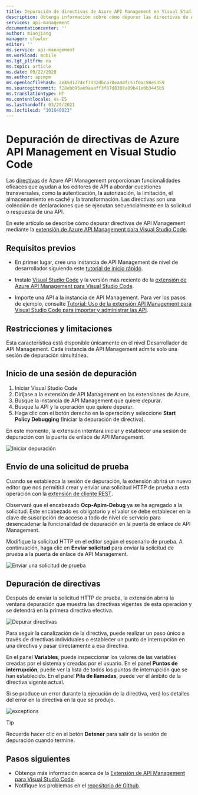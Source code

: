 ```yaml
---
title: Depuración de directivas de Azure API Management en Visual Studio Code | Microsoft Docs
description: Obtenga información sobre cómo depurar las directivas de Azure API Management mediante la extensión de Visual Studio Code de Azure API Management
services: api-management
documentationcenter: ''
author: miaojiang
manager: cfowler
editor: ''
ms.service: api-management
ms.workload: mobile
ms.tgt_pltfrm: na
ms.topic: article
ms.date: 09/22/2020
ms.author: apimpm
ms.openlocfilehash: 2e45d1274cf7332dbca70eaa8fc51f0ac98e5359
ms.sourcegitcommit: f28ebb95ae9aaaff3f87d8388a09b41e0b3445b5
ms.translationtype: HT
ms.contentlocale: es-ES
ms.lasthandoff: 03/29/2021
ms.locfileid: "101648023"
---
```

# <a name="debug-azure-api-management-policies-in-visual-studio-code"></a>Depuración de directivas de Azure API Management en Visual Studio Code

Las [directivas](api-management-policies.md) de Azure API Management proporcionan funcionalidades eficaces que ayudan a los editores de API a abordar cuestiones transversales, como la autenticación, la autorización, la limitación, el almacenamiento en caché y la transformación. Las directivas son una colección de declaraciones que se ejecutan secuencialmente en la solicitud o respuesta de una API. 

En este artículo se describe cómo depurar directivas de API Management mediante la [extensión de Azure API Management para Visual Studio Code](https://marketplace.visualstudio.com/items?itemName=ms-azuretools.vscode-apimanagement). 

## <a name="prerequisites"></a>Requisitos previos

* En primer lugar, cree una instancia de API Management de nivel de desarrollador siguiendo este [tutorial de inicio rápido](get-started-create-service-instance.md).

* Instale [Visual Studio Code](https://code.visualstudio.com/) y la versión más reciente de la [extensión de Azure API Management para Visual Studio Code](https://marketplace.visualstudio.com/items?itemName=ms-azuretools.vscode-apimanagement). 

* Importe una API a la instancia de API Management. Para ver los pasos de ejemplo, consulte [Tutorial: Uso de la extensión API Management para Visual Studio Code para importar y administrar las API](visual-studio-code-tutorial.md).

## <a name="restrictions-and-limitations"></a>Restricciones y limitaciones

Esta característica está disponible únicamente en el nivel Desarrollador de API Management. Cada instancia de API Management admite solo una sesión de depuración simultánea.

## <a name="initiate-a-debugging-session"></a>Inicio de una sesión de depuración

1. Iniciar Visual Studio Code
2. Diríjase a la extensión de API Management en las extensiones de Azure.
3. Busque la instancia de API Management que quiere depurar.
4. Busque la API y la operación que quiere depurar.
5. Haga clic con el botón derecho en la operación y seleccione **Start Policy Debugging** (Iniciar la depuración de directiva).

En este momento, la extensión intentará iniciar y establecer una sesión de depuración con la puerta de enlace de API Management.

![Iniciar depuración](media/api-management-debug-policies/initiate-debugging-session.png)

## <a name="send-a-test-request"></a>Envío de una solicitud de prueba
Cuando se establezca la sesión de depuración, la extensión abrirá un nuevo editor que nos permitirá crear y enviar una solicitud HTTP de prueba a esta operación con la [extensión de cliente REST](https://marketplace.visualstudio.com/items?itemName=humao.rest-client).

Observará que el encabezado **Ocp-Apim-Debug** ya se ha agregado a la solicitud. Este encabezado es obligatorio y el valor se debe establecer en la clave de suscripción de acceso a todo de nivel de servicio para desencadenar la funcionalidad de depuración en la puerta de enlace de API Management.

Modifique la solicitud HTTP en el editor según el escenario de prueba. A continuación, haga clic en **Enviar solicitud** para enviar la solicitud de prueba a la puerta de enlace de API Management.

![Enviar una solicitud de prueba](media/api-management-debug-policies/rest-client.png)

## <a name="debug-policies"></a>Depuración de directivas
Después de enviar la solicitud HTTP de prueba, la extensión abrirá la ventana depuración que muestra las directivas vigentes de esta operación y se detendrá en la primera directiva efectiva. 

![Depurar directivas](media/api-management-debug-policies/main-window.png)

Para seguir la canalización de la directiva, puede realizar un paso único a través de directivas individuales o establecer un punto de interrupción en una directiva y pasar directamente a esa directiva. 

En el panel **Variables**, puede inspeccionar los valores de las variables creadas por el sistema y creadas por el usuario. En el panel **Puntos de interrupción**, puede ver la lista de todos los puntos de interrupción que se han establecido. En el panel **Pila de llamadas**, puede ver el ámbito de la directiva vigente actual. 

Si se produce un error durante la ejecución de la directiva, verá los detalles del error en la directiva en la que se produjo. 

![exceptions](media/api-management-debug-policies/exception.png)

> [!TIP]
> Recuerde hacer clic en el botón **Detener** para salir de la sesión de depuración cuando termine.


## <a name="next-steps"></a>Pasos siguientes

+ Obtenga más información acerca de la [Extensión de API Management para Visual Studio Code](https://marketplace.visualstudio.com/items?itemName=ms-azuretools.vscode-apimanagement). 
+ Notifique los problemas en el [repositorio de Github](https://github.com/Microsoft/vscode-apimanagement).

